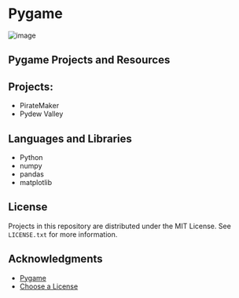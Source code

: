 # Pygame
![image](https://user-images.githubusercontent.com/110959584/235078296-b4d2d0be-e3ba-4260-9fc2-918abb26d756.png)

## Pygame Projects and Resources

## Projects:
* PirateMaker
* Pydew Valley

## Languages and Libraries

* Python
* numpy
* pandas
* matplotlib

<!-- LICENSE -->
## License

Projects in this repository are distributed under the MIT License. See `LICENSE.txt` for more information.

<!-- ACKNOWLEDGMENTS -->
## Acknowledgments
* [Pygame](https://www.pygame.org)
* [Choose a License](https://choosealicense.com)
